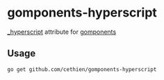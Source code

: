 # gomponents-hyperscript

[\_hyperscript](https://hyperscript.org/) attribute for [gomponents](https://www.gomponents.com/)

## Usage

```bash
go get github.com/cethien/gomponents-hyperscript
```
